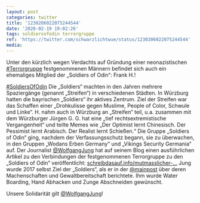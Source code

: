 ```yaml
---
layout: post
categories: twitter
title: '1230206022075244544'
date: '2020-02-19 19:02:26'
tags: soldiersofodin terrorgruppe
ref: 'https://twitter.com/schwarzlichtwue/status/1230206022075244544'
media:
---
```

Unter den kürzlich wegen Verdachts auf Gründung einer neonazistischen [#Terrorgruppe](/t/terrorgruppe) festgenommenen Männern befindet sich auch ein ehemaliges Mitglied der „Soldiers of Odin“: Frank H.!



[#SoldiersOfOdin](/t/soldiersofodin) 
Die „Soldiers“ machten in den Jahren mehrere Spaziergänge (genannt „Streifen“) in verschiedenen Städten. In Würzburg hatten die bayrischen „Soldiers“ ihr aktives Zentrum. 
Ziel der Streifen war das Schaffen einer „Drohkulisse gegen Muslime, People of Color, Schwule und Linke“. H. nahm auch in Würzburg an „Streifen“ teil, u.a. zusammen mit dem Würzburger Jürgen G. 
G. hat eine „tief rechtsextremistische Vergangenheit“ und teilte Memes wie „Der Optimist lernt Chinesisch. Der Pessimist lernt Arabisch. Der Realist lernt Schießen.“ 
Die  Gruppe „Soldiers of Odin“ ging, nachdem der Verfassungsschutz begann, sie zu überwachen, in den Gruppen „Wodans Erben Germany“ und „Vikings Security Germania“ auf. 
Der Journalist [@WolfgangJung](https://twitter.com/WolfgangJung) hat auf seinem Blog einen ausführlichen Artikel zu den Verbindungen der festgenommenen Terrorgruppe zu den „Soldiers of Odin“ veröffentlicht:  [schreibdasauf.info/mutmasslicher-…](https://schreibdasauf.info/mutmasslicher-terrorist-frank-h-lief-in-wuerzburg-rassistische-streifen) 
Jung wurde 2017 selbst Ziel der „Soldiers“, als er in der [@mainpost](https://twitter.com/mainpost) über deren Machenschaften und Gewaltbereitschaft berichtete. Ihm wurde Water Boarding, Hand Abhacken und Zunge Abschneiden gewünscht.



Unsere Solidarität gilt [@WolfgangJung](https://twitter.com/WolfgangJung)! 